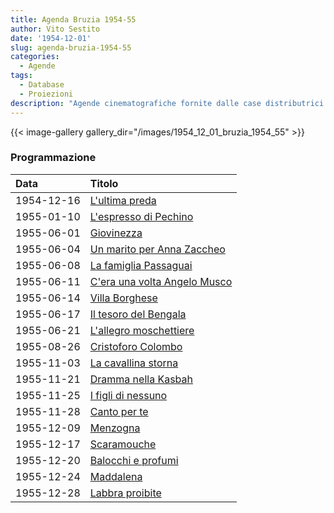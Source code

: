 ```yaml
---
title: Agenda Bruzia 1954-55
author: Vito Sestito
date: '1954-12-01'
slug: agenda-bruzia-1954-55
categories:
  - Agende
tags:
  - Database
  - Proiezioni
description: "Agende cinematografiche fornite dalle case distributrici. Contengono informazioni dettagliate sulla data di proiezione, titolo del film, distributore e l’ammontare degli incassi."
---
```

{{< image-gallery gallery_dir="/images/1954_12_01_bruzia_1954_55" >}}

### Programmazione

|Data       |Titolo                       |
|:----------|:----------------------------|
|1954-12-16 |[L'ultima preda](https://www.imdb.com/title/tt0043090/)|
|1955-01-10 |[L'espresso di Pechino](https://www.imdb.com/title/tt0043912/)|
|1955-06-01 |[Giovinezza](https://www.imdb.com/title/tt0044661/)|
|1955-06-04 |[Un marito per Anna Zaccheo](https://www.imdb.com/title/tt0046046/)|
|1955-06-08 |[La famiglia Passaguai](https://www.imdb.com/title/tt0043520/)|
|1955-06-11 |[C'era una volta Angelo Musco](https://www.imdb.com/title/tt0045587/)|
|1955-06-14 |[Villa Borghese](https://www.imdb.com/title/tt0046518/)|
|1955-06-17 |[Il tesoro del Bengala](https://www.imdb.com/title/tt0046413/)|
|1955-06-21 |[L'allegro moschettiere](https://www.imdb.com/title/tt0041228/)|
|1955-08-26 |[Cristoforo Colombo](https://www.imdb.com/title/tt0041247/)|
|1955-11-03 |[La cavallina storna](https://www.imdb.com/title/tt0045615/)|
|1955-11-21 |[Dramma nella Kasbah](https://www.imdb.com/title/tt0045705/)|
|1955-11-25 |[I figli di nessuno](https://www.imdb.com/title/tt0043532/)|
|1955-11-28 |[Canto per te](https://www.imdb.com/title/tt0045596/)|
|1955-12-09 |[Menzogna](https://www.imdb.com/title/tt0044898/)|
|1955-12-17 |[Scaramouche](https://www.imdb.com/title/tt0045125/)|
|1955-12-20 |[Balocchi e profumi](https://www.imdb.com/title/tt0045536/)|
|1955-12-24 |[Maddalena](https://www.imdb.com/title/tt0046023/)|
|1955-12-28 |[Labbra proibite](https://www.imdb.com/title/tt0045981/)|
